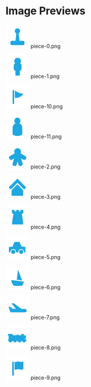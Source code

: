 # Image Previews

<img src="piece-0.png" style="max-width:100px;" /> piece-0.png<br>

<img src="piece-1.png" style="max-width:100px;" /> piece-1.png<br>

<img src="piece-10.png" style="max-width:100px;" /> piece-10.png<br>

<img src="piece-11.png" style="max-width:100px;" /> piece-11.png<br>

<img src="piece-2.png" style="max-width:100px;" /> piece-2.png<br>

<img src="piece-3.png" style="max-width:100px;" /> piece-3.png<br>

<img src="piece-4.png" style="max-width:100px;" /> piece-4.png<br>

<img src="piece-5.png" style="max-width:100px;" /> piece-5.png<br>

<img src="piece-6.png" style="max-width:100px;" /> piece-6.png<br>

<img src="piece-7.png" style="max-width:100px;" /> piece-7.png<br>

<img src="piece-8.png" style="max-width:100px;" /> piece-8.png<br>

<img src="piece-9.png" style="max-width:100px;" /> piece-9.png<br>


